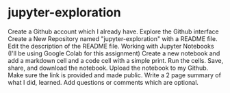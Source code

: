 # jupyter-exploration
Create a Github account which I already have.
Explore the Github interface
Create a New Repository named "jupyter-exploration" with a README file.
Edit the description of the README file. 
Working with Jupyter Notebooks (I'll be using Google Colab for this assignment)
Create a new notebook and add a markdown cell and a code cell with a simple print.
Run the cells.
Save, share, and download the notebook.
Upload the notebook to my Github.
Make sure the link is provided and made public.
Write a 2 page summary of what I did, learned.
Add questions or comments which are optional.
